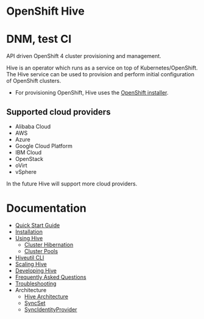 # OpenShift Hive

# DNM, test CI

API driven OpenShift 4 cluster provisioning and management.

Hive is an operator which runs as a service on top of Kubernetes/OpenShift.
The Hive service can be used to provision and perform initial configuration of OpenShift clusters.

* For provisioning OpenShift, Hive uses the [OpenShift installer](https://github.com/openshift/installer).

## Supported cloud providers

* Alibaba Cloud
* AWS
* Azure
* Google Cloud Platform
* IBM Cloud
* OpenStack
* oVirt
* vSphere

In the future Hive will support more cloud providers.

# Documentation

* [Quick Start Guide](./docs/quick_start.md)
* [Installation](./docs/install.md)
* [Using Hive](./docs/using-hive.md)
  * [Cluster Hibernation](./docs/hibernating-clusters.md)
  * [Cluster Pools](./docs/clusterpools.md)
* [Hiveutil CLI](./docs/hiveutil.md)
* [Scaling Hive](./docs/scaling-hive.md)
* [Developing Hive](./docs/developing.md)
* [Frequently Asked Questions](./docs/FAQs.md)
* [Troubleshooting](./docs/troubleshooting.md)
* Architecture
  * [Hive Architecture](./docs/architecture.md)
  * [SyncSet](./docs/syncset.md)
  * [SyncIdentityProvider](./docs/syncidentityprovider.md)
